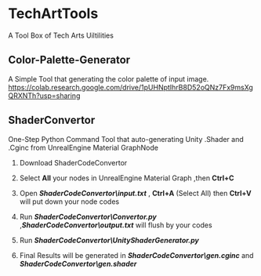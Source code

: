 # TechArtTools
A Tool Box of Tech Arts Uiltilities

## Color-Palette-Generator
A Simple Tool that generating the color palette of input image.
https://colab.research.google.com/drive/1pUHNptIhrB8D52oQNz7Fx9msXgQRXNTh?usp=sharing

## ShaderConvertor
One-Step Python Command Tool that auto-generating Unity .Shader  and .Cginc  from UnrealEngine Material GraphNode

1. Download ShaderCodeConvertor
2. Select **All** your nodes in UnrealEngine Material Graph ,then **Ctrl+C**
3. Open ***ShaderCodeConvertor\input.txt*** , **Ctrl+A** (Select All) then **Ctrl+V** will put down your node codes
4. Run ***ShaderCodeConvertor\Convertor.py*** ,***ShaderCodeConvertor\output.txt*** will flush by your codes
5. Run ***ShaderCodeConvertor\UnityShaderGenerator.py*** 

6. Final Results will be generated in ***ShaderCodeConvertor\gen.cginc***  and ***ShaderCodeConvertor\gen.shader*** 
